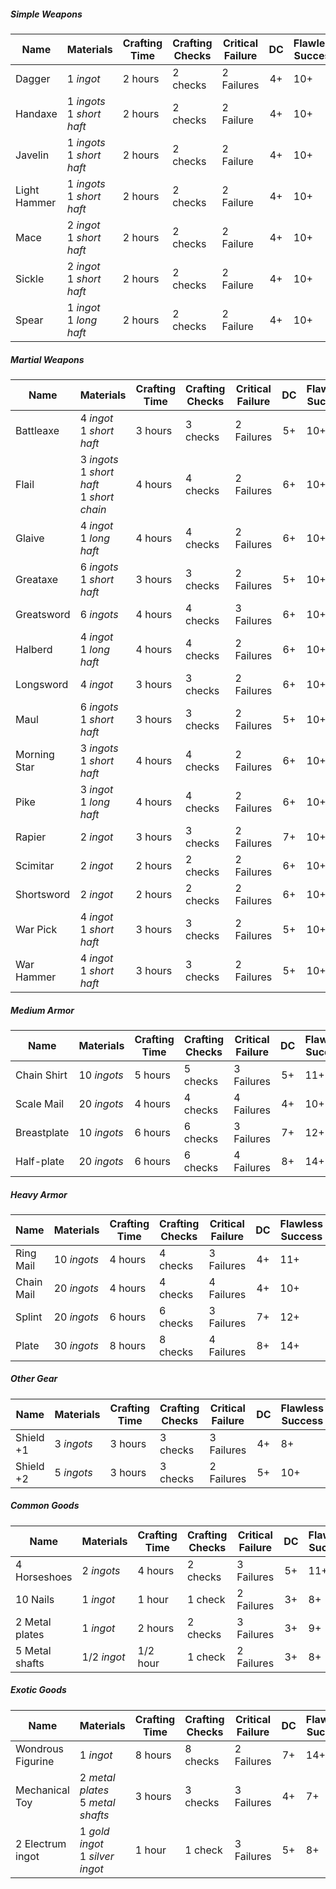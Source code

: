 ##### Simple Weapons

| Name         | Materials                      | Crafting Time | Crafting Checks | Critical Failure | DC  | Flawless Success |
| ------------ | ------------------------------ | ------------- | --------------- | ---------------- | :-: | ---------------- |
| Dagger       | 1 _ingot_                      | 2 hours       | 2 checks        | 2 Failures       | 4+  | 10+              |
| Handaxe      | 1 _ingots_  <br>1 _short haft_ | 2 hours       | 2 checks        | 2 Failure        | 4+  | 10+              |
| Javelin      | 1 _ingots_  <br>1 _short haft_ | 2 hours       | 2 checks        | 2 Failure        | 4+  | 10+              |
| Light Hammer | 1 _ingots_  <br>1 _short haft_ | 2 hours       | 2 checks        | 2 Failure        | 4+  | 10+              |
| Mace         | 2 _ingot_  <br>1 _short haft_  | 2 hours       | 2 checks        | 2 Failure        | 4+  | 10+              |
| Sickle       | 2 _ingot_  <br>1 _short haft_  | 2 hours       | 2 checks        | 2 Failure        | 4+  | 10+              |
| Spear        | 1 _ingot_  <br>1 _long haft_   | 2 hours       | 2 checks        | 2 Failure        | 4+  | 10+              |

##### Martial Weapons

| Name         | Materials                                           | Crafting Time | Crafting Checks | Critical Failure | DC  | Flawless Success |
| ------------ | --------------------------------------------------- | ------------- | --------------- | ---------------- | :-: | ---------------- |
| Battleaxe    | 4 _ingot_  <br>1 _short haft_                       | 3 hours       | 3 checks        | 2 Failures       | 5+  | 10+              |
| Flail        | 3 _ingots_  <br>1 _short haft_  <br>1 _short chain_ | 4 hours       | 4 checks        | 2 Failures       | 6+  | 10+              |
| Glaive       | 4 _ingot_  <br>1 _long haft_                        | 4 hours       | 4 checks        | 2 Failures       | 6+  | 10+              |
| Greataxe     | 6 _ingots_  <br>1 _short haft_                      | 3 hours       | 3 checks        | 2 Failures       | 5+  | 10+              |
| Greatsword   | 6 _ingots_                                          | 4 hours       | 4 checks        | 3 Failures       | 6+  | 10+              |
| Halberd      | 4 _ingot_  <br>1 _long haft_                        | 4 hours       | 4 checks        | 2 Failures       | 6+  | 10+              |
| Longsword    | 4 _ingot_                                           | 3 hours       | 3 checks        | 2 Failures       | 6+  | 10+              |
| Maul         | 6 _ingots_  <br>1 _short haft_                      | 3 hours       | 3 checks        | 2 Failures       | 5+  | 10+              |
| Morning Star | 3 _ingots_  <br>1 _short haft_                      | 4 hours       | 4 checks        | 2 Failures       | 6+  | 10+              |
| Pike         | 3 _ingot_  <br>1 _long haft_                        | 4 hours       | 4 checks        | 2 Failures       | 6+  | 10+              |
| Rapier       | 2 _ingot_                                           | 3 hours       | 3 checks        | 2 Failures       | 7+  | 10+              |
| Scimitar     | 2 _ingot_                                           | 2 hours       | 2 checks        | 2 Failures       | 6+  | 10+              |
| Shortsword   | 2 _ingot_                                           | 2 hours       | 2 checks        | 2 Failures       | 6+  | 10+              |
| War Pick     | 4 _ingot_  <br>1 _short haft_                       | 3 hours       | 3 checks        | 2 Failures       | 5+  | 10+              |
| War Hammer   | 4 _ingot_  <br>1 _short haft_                       | 3 hours       | 3 checks        | 2 Failures       | 5+  | 10+              |

##### Medium Armor

| Name        | Materials   | Crafting Time | Crafting Checks | Critical Failure | DC  | Flawless Success |
| ----------- | ----------- | ------------- | --------------- | ---------------- | :-: | ---------------- |
| Chain Shirt | 10 _ingots_ | 5 hours       | 5 checks        | 3 Failures       | 5+  | 11+              |
| Scale Mail  | 20 _ingots_ | 4 hours       | 4 checks        | 4 Failures       | 4+  | 10+              |
| Breastplate | 10 _ingots_ | 6 hours       | 6 checks        | 3 Failures       | 7+  | 12+              |
| Half-plate  | 20 _ingots_ | 6 hours       | 6 checks        | 4 Failures       | 8+  | 14+              |

##### Heavy Armor

| Name       | Materials   | Crafting Time | Crafting Checks | Critical Failure | DC  | Flawless Success |
| ---------- | ----------- | ------------- | --------------- | ---------------- | :-: | ---------------- |
| Ring Mail  | 10 _ingots_ | 4 hours       | 4 checks        | 3 Failures       | 4+  | 11+              |
| Chain Mail | 20 _ingots_ | 4 hours       | 4 checks        | 4 Failures       | 4+  | 10+              |
| Splint     | 20 _ingots_ | 6 hours       | 6 checks        | 3 Failures       | 7+  | 12+              |
| Plate      | 30 _ingots_ | 8 hours       | 8 checks        | 4 Failures       | 8+  | 14+              |
##### Other Gear

| Name      | Materials  | Crafting Time | Crafting Checks | Critical Failure | DC  | Flawless Success |
| --------- | ---------- | ------------- | --------------- | ---------------- | :-: | ---------------- |
| Shield +1 | 3 _ingots_ | 3 hours       | 3 checks        | 3 Failures       | 4+  | 8+               |
| Shield +2 | 5 _ingots_ | 3 hours       | 3 checks        | 2 Failures       | 5+  | 10+              |
##### Common Goods

| Name           | Materials   | Crafting Time | Crafting Checks | Critical Failure | DC  | Flawless Success |
| -------------- | ----------- | ------------- | --------------- | ---------------- | :-: | ---------------- |
| 4 Horseshoes   | 2 _ingots_  | 4 hours       | 2 checks        | 3 Failures       | 5+  | 11+              |
| 10 Nails       | 1 _ingot_   | 1 hour        | 1 check         | 2 Failures       | 3+  | 8+               |
| 2 Metal plates | 1 _ingot_   | 2 hours       | 2 checks        | 3 Failures       | 3+  | 9+               |
| 5 Metal shafts | 1/2 _ingot_ | 1/2 hour      | 1 check         | 2 Failures       | 3+  | 8+               |

##### Exotic Goods

| Name              | Materials                             | Crafting Time | Crafting Checks | Critical Failure | DC  | Flawless Success |
| ----------------- | ------------------------------------- | ------------- | --------------- | ---------------- | :-: | ---------------- |
| Wondrous Figurine | 1 _ingot_                             | 8 hours       | 8 checks        | 2 Failures       | 7+  | 14+              |
| Mechanical Toy    | 2 _metal plates_ <br>5 _metal shafts_ | 3 hours       | 3 checks        | 3 Failures       | 4+  | 7+               |
| 2 Electrum ingot  | 1 *gold ingot*<br>1 *silver ingot*    | 1 hour        | 1 check         | 3 Failures       | 5+  | 8+               |


